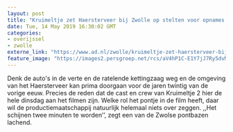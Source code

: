 ```yaml
---
layout: post
title: "Kruimeltje zet Haersterveer bij Zwolle op stelten voor opnames nieuwe film"
date: Tue, 14 May 2019 16:30:02 GMT
categories: 
- overijssel 
- zwolle 
externe_link: "https://www.ad.nl/zwolle/kruimeltje-zet-haersterveer-bij-zwolle-op-stelten-voor-opnames-nieuwe-film~a3860a5d/"
feature_image: "https://images2.persgroep.net/rcs/aV4hP1C-E1Y7jJ7Ry5dvMnXFDM0/diocontent/148344625/_fitwidth/400/?appId=21791a8992982cd8da851550a453bd7f&quality=0.7"
---
```


Denk de auto's in de verte en de ratelende kettingzaag weg en de omgeving van het Haersterveer kan prima doorgaan voor de jaren twintig van de vorige eeuw. Precies de reden dat de cast en crew van Kruimeltje 2 hier de hele dinsdag aan het filmen zijn. Welke rol het pontje in de film heeft, daar wil de productiemaatschappij natuurlijk helemaal niets over zeggen. ,,Het schijnen twee minuten te worden’’, zegt een van de Zwolse pontbazen lachend.
